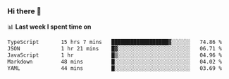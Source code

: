 ### Hi there 👋

<!--
**DBvc/DBvc** is a ✨ _special_ ✨ repository because its `README.md` (this file) appears on your GitHub profile.

Here are some ideas to get you started:

- 🔭 I’m currently working on ...
- 🌱 I’m currently learning ...
- 👯 I’m looking to collaborate on ...
- 🤔 I’m looking for help with ...
- 💬 Ask me about ...
- 📫 How to reach me: ...
- 😄 Pronouns: ...
- ⚡ Fun fact: ...
-->

📊 **Last week I spent time on**
<!--START_SECTION:waka-->

```txt
TypeScript       15 hrs 7 mins   ██████████████████▓░░░░░░   74.86 %
JSON             1 hr 21 mins    █▓░░░░░░░░░░░░░░░░░░░░░░░   06.71 %
JavaScript       1 hr            █▒░░░░░░░░░░░░░░░░░░░░░░░   04.96 %
Markdown         48 mins         █░░░░░░░░░░░░░░░░░░░░░░░░   04.02 %
YAML             44 mins         █░░░░░░░░░░░░░░░░░░░░░░░░   03.69 %
```

<!--END_SECTION:waka-->

